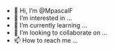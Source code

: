 - 👋 Hi, I’m @MpascalF
- 👀 I’m interested in ...
- 🌱 I’m currently learning ...
- 💞️ I’m looking to collaborate on ...
- 📫 How to reach me ...

<!---
MpascalF/MpascalF is a ✨ special ✨ repository because its `README.md` (this file) appears on your GitHub profile.
You can click the Preview link to take a look at your changes.
--->
